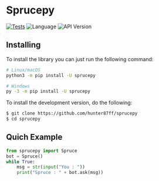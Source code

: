 # Sprucepy
[![Tests](https://github.com/Hunter87ff/sprucepy/actions/workflows/python-application.yml/badge.svg)](https://github.com/Hunter87ff/sprucepy/actions/workflows/python-application.yml)
![Language](https://img.shields.io/badge/lang-Python%203.5|3.8|3.10-blue)
![API Version](https://img.shields.io/badge/Version-1.0.0-violet)

## Installing
To install the library you can just run the following command:
```sh
# Linux/macOS
python3 -m pip install -U sprucepy

# Windows
py -3 -m pip install -U sprucepy
```
To install the development version, do the following:
```sh
$ git clone https://github.com/hunter87ff/sprucepy
$ cd sprucepy
```
## Quich Example
```py
from sprucepy import Spruce
bot = Spruce()
while True:
	msg = str(input("You : "))
	print("Spruce : " + bot.ask(msg))
```
